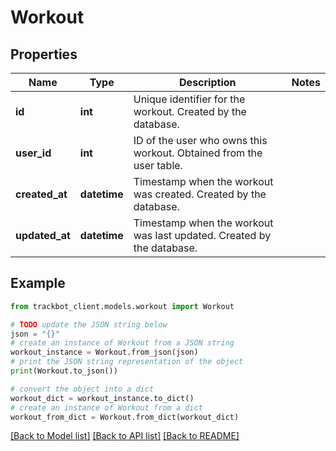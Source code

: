 # Workout


## Properties

Name | Type | Description | Notes
------------ | ------------- | ------------- | -------------
**id** | **int** | Unique identifier for the workout. Created by the database. | 
**user_id** | **int** | ID of the user who owns this workout. Obtained from the user table. | 
**created_at** | **datetime** | Timestamp when the workout was created. Created by the database. | 
**updated_at** | **datetime** | Timestamp when the workout was last updated. Created by the database. | 

## Example

```python
from trackbot_client.models.workout import Workout

# TODO update the JSON string below
json = "{}"
# create an instance of Workout from a JSON string
workout_instance = Workout.from_json(json)
# print the JSON string representation of the object
print(Workout.to_json())

# convert the object into a dict
workout_dict = workout_instance.to_dict()
# create an instance of Workout from a dict
workout_from_dict = Workout.from_dict(workout_dict)
```
[[Back to Model list]](../README.md#documentation-for-models) [[Back to API list]](../README.md#documentation-for-api-endpoints) [[Back to README]](../README.md)



